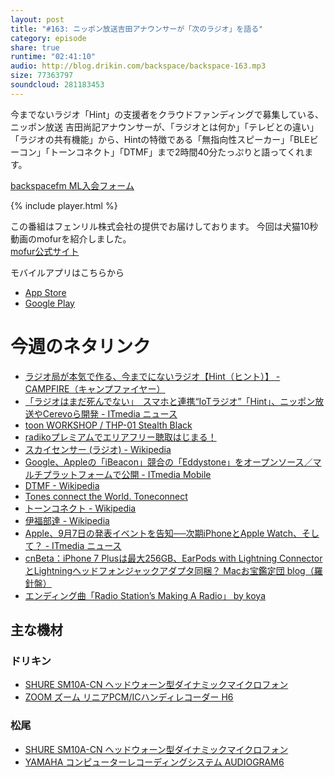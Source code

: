 ```yaml
---
layout: post
title: "#163: ニッポン放送吉田アナウンサーが「次のラジオ」を語る"
category: episode
share: true
runtime: "02:41:10"
audio: http://blog.drikin.com/backspace/backspace-163.mp3
size: 77363797
soundcloud: 281183453
---
```




今までないラジオ「Hint」の支援者をクラウドファンディングで募集している、ニッポン放送 吉田尚記アナウンサーが、「ラジオとは何か」「テレビとの違い」「ラジオの共有機能」から、Hintの特徴である「無指向性スピーカー」「BLEビーコン」「トーンコネクト」「DTMF」まで2時間40分たっぷりと語ってくれます。

[backspacefm ML入会フォーム](http://backspace.us11.list-manage.com/subscribe?u=09c933bd3997c1d16dbed156a&id=84b6529b91)

{% include player.html %}

この番組はフェンリル株式会社の提供でお届けしております。
今回は犬猫10秒動画のmofurを紹介しました。  
[mofur公式サイト](https://mofur.tv/)

モバイルアプリはこちらから

* [App Store](https://itunes.apple.com/jp/app/apple-store/id1059924032)
* [Google Play](https://play.google.com/store/apps/details?id=jp.co.fenrir.android.mofur)

# 今週のネタリンク

* [ラジオ局が本気で作る、今までにないラジオ【Hint（ヒント）】 - CAMPFIRE（キャンプファイヤー）](https://camp-fire.jp/projects/view/8696)
* [「ラジオはまだ死んでない」　スマホと連携“IoTラジオ”「Hint」、ニッポン放送やCerevoら開発 - ITmedia ニュース](http://www.itmedia.co.jp/news/articles/1607/20/news104.html)
* [toon WORKSHOP / THP-01 Stealth Black](http://shop.toon-workshop.com/products/detail.php?product_id=4)
* [radikoプレミアムでエリアフリー聴取はじまる！](https://radiko.jp/rg/premium/)
* [スカイセンサー (ラジオ) - Wikipedia](https://ja.wikipedia.org/wiki/%E3%82%B9%E3%82%AB%E3%82%A4%E3%82%BB%E3%83%B3%E3%82%B5%E3%83%BC_(%E3%83%A9%E3%82%B8%E3%82%AA))
* [Google、Appleの「iBeacon」競合の「Eddystone」をオープンソース／マルチプラットフォームで公開 - ITmedia Mobile](http://www.itmedia.co.jp/mobile/articles/1507/15/news081.html)
* [DTMF - Wikipedia](https://ja.wikipedia.org/wiki/DTMF)
* [Tones connect the World.  Toneconnect](http://www.toneconnect.com/)
* [トーンコネクト - Wikipedia](https://ja.wikipedia.org/wiki/%E3%83%88%E3%83%BC%E3%83%B3%E3%82%B3%E3%83%8D%E3%82%AF%E3%83%88)
* [伊福部達 - Wikipedia](https://ja.wikipedia.org/wiki/%E4%BC%8A%E7%A6%8F%E9%83%A8%E9%81%94)
* [Apple、9月7日の発表イベントを告知──次期iPhoneとApple Watch、そして？ - ITmedia ニュース](http://www.itmedia.co.jp/news/articles/1608/30/news060.html)
* [cnBeta：iPhone 7 Plusは最大256GB、EarPods with Lightning ConnectorとLightningヘッドフォンジャックアダプタ同梱？   Macお宝鑑定団 blog（羅針盤）](http://www.macotakara.jp/blog/rumor/entry-30574.html)
* [エンディング曲「Radio Station’s Making A Radio」 by koya](https://soundcloud.com/koya/radio-stations-making-a-radio)


## 主な機材

### ドリキン

* [SHURE  SM10A-CN ヘッドウォーン型ダイナミックマイクロフォン](http://amzn.to/1LXIGkV) 
* [ZOOM ズーム リニアPCM/ICハンディレコーダー H6](http://amzn.to/29BOo5n)

### 松尾

* [SHURE  SM10A-CN ヘッドウォーン型ダイナミックマイクロフォン](http://amzn.to/1LXIGkV) 
* [YAMAHA コンピューターレコーディングシステム AUDIOGRAM6](http://amzn.to/1Rsyq5W)
